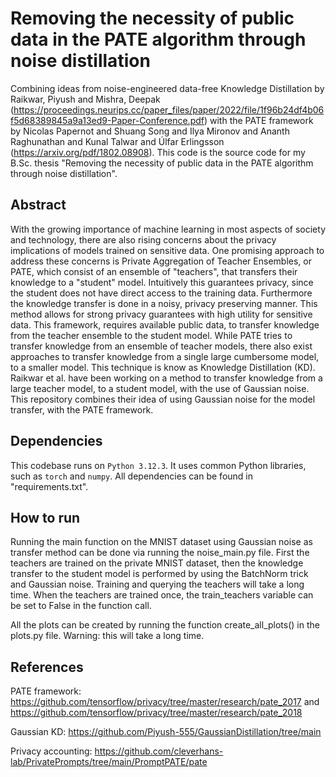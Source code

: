 # Removing the necessity of public data in the PATE algorithm through noise distillation

Combining ideas from noise-engineered data-free Knowledge Distillation by Raikwar, Piyush and Mishra, Deepak (https://proceedings.neurips.cc/paper_files/paper/2022/file/1f96b24df4b06f5d68389845a9a13ed9-Paper-Conference.pdf)  with the PATE framework by Nicolas Papernot and Shuang Song and Ilya Mironov and Ananth Raghunathan and Kunal Talwar and Úlfar Erlingsson (https://arxiv.org/pdf/1802.08908). This code is the source code for my B.Sc. thesis "Removing the necessity of public data in the PATE algorithm through noise distillation".

## Abstract 

With the growing importance of machine learning in most aspects of society and technology, there are also rising concerns about the privacy implications of models trained on sensitive data. One promising approach to address these concerns is Private Aggregation of Teacher Ensembles, or PATE, which consist of an ensemble of "teachers", that transfers their knowledge to a "student" model. Intuitively this guarantees privacy, since the student does not have direct access to the training data. Furthermore the knowledge transfer is done in a noisy, privacy preserving manner. This method allows for strong privacy guarantees with high utility for sensitive data. This framework, requires available public data, to transfer knowledge from the teacher ensemble to the student model. 
While PATE tries to transfer knowledge from an ensemble of teacher models, there also exist approaches to transfer knowledge from a single large cumbersome model, to a smaller model. This technique is know as Knowledge Distillation (KD). Raikwar et al. have been working on a method to transfer knowledge from a large teacher model, to a student model, with the use of Gaussian noise. This repository combines their idea of using Gaussian noise for the model transfer, with the PATE framework.

## Dependencies

This codebase runs on `Python 3.12.3`. It uses common Python libraries, such as `torch` and `numpy`. All dependencies can be found in "requirements.txt".

## How to run

Running the main function on the MNIST dataset using Gaussian noise as transfer method can be done via running the noise_main.py file. First the teachers are trained on the private MNIST dataset, then the knowledge transfer to the student model is performed by using the BatchNorm trick and Gaussian noise. Training and querying the teachers will take a long time. When the teachers are trained once, the train_teachers variable can be set to False in the function call. 

All the plots can be created by running the function create_all_plots() in the plots.py file. Warning: this will take a long time.

## References

PATE framework: https://github.com/tensorflow/privacy/tree/master/research/pate_2017 and https://github.com/tensorflow/privacy/tree/master/research/pate_2018

Gaussian KD: https://github.com/Piyush-555/GaussianDistillation/tree/main

Privacy accounting: https://github.com/cleverhans-lab/PrivatePrompts/tree/main/PromptPATE/pate